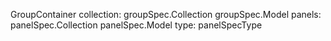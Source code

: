 
GroupContainer
  collection: groupSpec.Collection
    groupSpec.Model
      panels: panelSpec.Collection
        panelSpec.Model
          type: panelSpecType